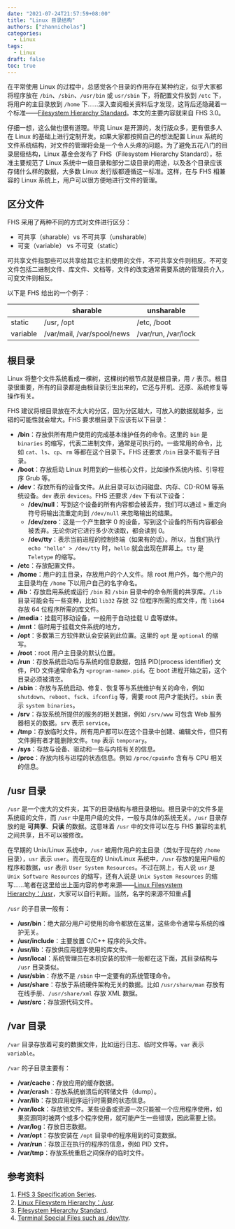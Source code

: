 ```yaml
---
date: "2021-07-24T21:57:59+08:00"
title: "Linux 目录结构"
authors: ["zhannicholas"]
categories:
  - Linux
tags:
  - Linux
draft: false
toc: true
---
```


在平常使用 Linux 的过程中，总感觉各个目录的作用存在某种约定，似乎大家都将程序放在 `/bin`、`/sbin`、`/usr/bin` 或 `usr/sbin` 下，将配置文件放到 `/etc` 下，将用户的主目录放到 `/home` 下……深入查阅相关资料后才发现，这背后还隐藏着一个标准——[Filesystem Hierarchy Standard](https://wiki.linuxfoundation.org/lsb/fhs)。本文的主要内容就来自 FHS 3.0。

仔细一想，这么做也很有道理。毕竟 Linux 是开源的，发行版众多，更有很多人在 Linux 的基础上进行定制开发。如果大家都按照自己的想法配置 Linux 系统的文件系统结构，对文件的管理将会是一个令人头疼的问题。为了避免五花八门的目录层级结构，Linux 基金会发布了 FHS（Filesystem Hierarchy Standard），标准主要规范了 Linux 系统中一级目录和部分二级目录的用途，以及各个目录应该存储什么样的数据，大多数 Linux 发行版都遵循这一标准。这样，在与 FHS 相兼容的 Linux 系统上，用户可以很方便地进行文件的管理。

## 区分文件

FHS 采用了两种不同的方式对文件进行区分：

* 可共享（sharable）vs 不可共享（unsharable）
* 可变（variable） vs 不可变（static）

可共享文件指那些可以共享给其它主机使用的文件，不可共享文件则相反。不可变文件包括二进制文件、库文件、文档等，文件的改变通常需要系统的管理员介入，可变文件则相反。

以下是 FHS 给出的一个例子：

|          | sharable                   | unsharable          |
| -------- | -------------------------- | ------------------- |
| static   | /usr, /opt                 | /etc, /boot         |
| variable | /var/mail, /var/spool/news | /var/run, /var/lock |

## 根目录

Linux 将整个文件系统看成一棵树，这棵树的根节点就是根目录，用 `/` 表示。根目录很重要，所有的目录都是由根目录衍生出来的，它还与开机、还原、系统修复等操作有关。

FHS 建议将根目录放在不太大的分区，因为分区越大，可放入的数据就越多，出错的可能性就会增大。FHS 要求根目录下应该有以下目录：

* **/bin**：存放供所有用户使用的完成基本维护任务的命令。这里的 `bin` 是 `binaries` 的缩写，代表二进制文件，通常是可执行的。一些常用的命令，比如 `cat`、`ls`、`cp`、`rm` 等都在这个目录下。FHS 还要求 `/bin` 目录不能有子目录。
* **/boot**：存放启动 Linux 时用到的一些核心文件，比如操作系统内核、引导程序 Grub 等。
* **/dev**：存放所有的设备文件。从此目录可以访问磁盘、内存、CD-ROM 等系统设备。`dev` 表示 `devices`。FHS 还要求 `/dev` 下有以下设备：
  * **/dev/null**：写到这个设备的所有内容都会被丢弃，我们可以通过 `>` 重定向符号将输出流重定向到 `/dev/null` 来忽略输出的结果。
  * **/dev/zero**：这是一个产生数字 0 的设备，写到这个设备的所有内容都会被丢弃。无论你对它进行多少次读取，都会读到 0。
  * **/dev/tty**：表示当前进程的控制终端（如果有的话）。所以，当我们执行 `echo "hello" > /dev/tty` 时，`hello` 就会出现在屏幕上。`tty` 是 `Teletype` 的缩写。
* **/etc**：存放配置文件。
* **/home**：用户的主目录，存放用户的个人文件。除 root 用户外，每个用户的主目录均在 `/home` 下以用户自己的名字命名。
* **/lib**：存放启用系统或运行 `/bin` 和 `/sbin` 目录中的命令所需的共享库。`/lib`目录可能会有一些变种，比如 `lib32` 存放 32 位程序所需的库文件，而 `lib64` 存放 64 位程序所需的库文件。
* **/media**：挂载可移动设备，一般用于自动挂载 U 盘等媒体。
* **/mnt**：临时用于挂载文件系统的地方，
* **/opt**：多数第三方软件默认会安装到此位置。这里的 `opt` 是 `optional` 的缩写。
* **/root**：root 用户主目录的默认位置。
* **/run**：存放系统启动后与系统的信息数据，包括 PID(process identifier) 文件，PID 文件通常命名为 `<program-name>.pid`。在 boot 进程开始之前，这个目录必须被清空。
* **/sbin**：存放与系统启动、修复、恢复等与系统维护有关的命令，例如 `shutdown`、`reboot`、`fsck`、`ifconfig` 等，需要 root 用户才能执行。`sbin` 表示 `system binaries`。
* **/srv**：存放系统所提供的服务的相关数据，例如 `/srv/www` 可包含 Web 服务器相关的数据。`srv` 表示 `service`。
* **/tmp**：存放临时文件。所有用户都可以在这个目录中创建、编辑文件，但只有文件拥有者才能删除文件。`tmp` 表示 `temporary`。
* **/sys**：存放与设备、驱动和一些与内核有关的信息。
* **/proc**：存放内核与进程的状态信息。例如 `/proc/cpuinfo` 含有与 CPU 相关的信息。

## /usr 目录

`/usr` 是一个庞大的文件夹，其下的目录结构与根目录相似。根目录中的文件多是系统级的文件，而 `/usr` 中是用户级的文件，一般与具体的系统无关。`/usr` 目录存放的是 **可共享**、**只读** 的数据。这意味着 `/usr` 中的文件可以在与 FHS 兼容的主机之间共享，且不可以被修改。

在早期的 Unix/Linux 系统中，`/usr` 被用作用户的主目录（类似于现在的 `/home` 目录），`usr` 表示 `user`。而在现在的 Unix/Linux 系统中，`/usr` 存放的是用户级的程序和数据，`usr` 表示 `User System Resources`。不过在网上，有人说 `usr` 是 `Unix Software Resources` 的缩写，还有人说是 `Unix System Resources` 的缩写……笔者在这里给出上面内容的参考来源——[Linux Filesystem Hierarchy：/usr](https://tldp.org/LDP/Linux-Filesystem-Hierarchy/html/usr.html)，大家可以自行判断。当然，名字的来源不知重点🤭

`/usr` 的子目录一般有：

* **/usr/bin**：绝大部分用户可使用的命令都放在这里，这些命令通常与系统的维护无关。
* **/usr/include**：主要放置 C/C++ 程序的头文件。
* **/usr/lib**：存放供应用程序使用的库文件。
* **/usr/local**：系统管理员在本机安装的软件一般都在这下面，其目录结构与 `/usr` 目录类似。
* **/usr/sbin**：存放不是 `/sbin` 中一定要有的系统管理命令。
* **/usr/share**：存放于系统硬件架构无关的数据。比如 `/usr/share/man` 存放有在线手册、`/usr/share/xml` 存放 XML 数据。
* **/usr/src**：存放源代码文件。

## /var 目录

`/var` 目录存放着可变的数据文件，比如运行日志、临时文件等。`var` 表示 `variable`。

`/var` 的子目录主要有：

* **/var/cache**：存放应用的缓存数据。
* **/var/crash**：存放系统崩溃后的转储文件（dump）。
* **/var/lib**：存放应用程序运行时需要的状态信息。
* **/var/lock**：存放锁文件。某些设备或资源一次只能被一个应用程序使用，如果资源同时被两个或多个程序使用，就可能产生一些错误，因此需要上锁。
* **/var/log**：存放日志数据。
* **/var/opt**：存放安装在 `/opt` 目录中的程序用到的可变数据。
* **/var/run**：存放正在执行的程序的信息，例如 PID 文件。
* **/var/tmp**：存放系统重启之间保存的临时文件。


## 参考资料

1. [FHS 3 Specification Series](https://refspecs.linuxfoundation.org/fhs.shtml).
2. [Linux Filesystem Hierarchy：/usr](https://tldp.org/LDP/Linux-Filesystem-Hierarchy/html/usr.html).
3. [Filesystem Hierarchy Standard](https://en.wikipedia.org/wiki/Filesystem_Hierarchy_Standard).
4. [ Terminal Special Files such as /dev/tty](https://tldp.org/HOWTO/Text-Terminal-HOWTO-7.html).
